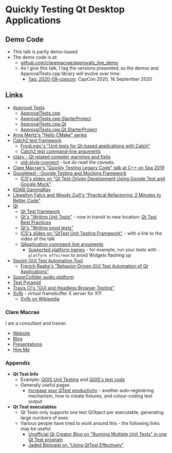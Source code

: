<a id="top"></a>

# Quickly Testing Qt Desktop Applications

## Demo Code

* This talk is partly demo-based
* The demo code is at:
    * [github.com/claremacrae/approvals_live_demo](https://github.com/claremacrae/approvals_live_demo/)
    * As I give this talk, I tag the versions presented, as the demos and ApprovalTests.cpp library will evolve over time:
        * [Tag: 2020-09-cppcon](https://github.com/claremacrae/approvals_live_demo/tree/2020-09-cppcon/): CppCon 2020, 16 September 2020

## Links

* [Approval Tests](https://approvaltests.com)
    * [ApprovalTests.cpp](https://github.com/approvals/ApprovalTests.cpp)
    * [ApprovalTests.cpp.StarterProject](https://github.com/approvals/ApprovalTests.cpp.StarterProject)
    * [ApprovalTests.cpp.Qt](https://github.com/approvals/ApprovalTests.cpp.Qt)
    * [ApprovalTests.cpp.Qt.StarterProject](https://github.com/approvals/ApprovalTests.cpp.Qt.StarterProject)
* [Arne Mertz's "Hello CMake" series](https://arne-mertz.de/2018/05/hello-cmake/)
* [Catch2 test framework](https://github.com/catchorg/Catch2)
    * [FrogLogic's "Unit tests for Qt-based applications with Catch"](https://www.froglogic.com/blog/tip-of-the-week/unit-tests-for-qt-based-applications-with-catch/)
    * [Catch2 test command-line arguments](https://github.com/catchorg/Catch2/blob/master/docs/command-line.md)
* [clazy - Qt related compiler warnings and fixits](https://github.com/KDE/clazy)
    * [old-style-connect](https://github.com/KDE/clazy/blob/master/docs/checks/README-old-style-connect.md) - but do read the caveats.
* [Clare Macrae's "Quickly Testing Legacy Code" talk at C++ on Sea 2019](https://www.youtube.com/watch?v=dtm8V3TIB6k)
* [Googletest - Google Testing and Mocking Framework](https://github.com/google/googletest)
    * [ICS's slides on "Qt Test-Driven Development Using Google Test and Google Mock"](https://www.slideshare.net/ICSinc/webinar-qt-testdriven-development-using-google-test-and-google-mock)
* [KDAB GammaRay](https://www.kdab.com/development-resources/qt-tools/gammaray/)
* [Llewellyn Falco and Woody Zuill's "Practical Refactoring: 2 Minutes to Better Code"](https://youtu.be/aWiwDdx_rdo)
* [Qt](https://www.qt.io)
    * [Qt Test framework](https://doc.qt.io/qt-5/qttest-index.html)
    * [Qt's "Writing Unit Tests"](https://wiki.qt.io/Writing_Unit_Tests) - now in transit to new location: [Qt Test Best Practices](https://doc-snapshots.qt.io/qt5-5.13/qttest-best-practices-qdoc.html)
    * [Qt's "Writing good tests"](https://wiki.qt.io/Writing_good_tests)
    * [ICS's slides on "QtTest Unit Testing Framework"](https://www.slideshare.net/ICSinc/qt-test-framework) - with a link to the video of the talk
    * [QApplication command-line arguments](https://doc.qt.io/qt-5/qguiapplication.html#QGuiApplication)
        * [Supported platform names](https://doc.qt.io/qt-5/qguiapplication.html#platformName-prop) - for example, run your tests with `-platform offscreen` to avoid Widgets flashing up
* [Squish GUI Test Automation Tool](https://www.froglogic.com/squish/)
    * [Frerich Raabe's "Behavior-Driven GUI Test Automation of Qt Applications"](https://youtu.be/Oo58E6-V9c4)
* [SuperCollider audio platform](https://supercollider.github.io)
* [Test Pyramid](https://martinfowler.com/bliki/TestPyramid.html)
* [Travis CI's "GUI and Headless Browser Testing"](https://docs.travis-ci.com/user/gui-and-headless-browsers/)
* [Xvfb](https://www.x.org/releases/X11R7.6/doc/man/man1/Xvfb.1.xhtml) - virtual framebuffer X server for X11
    * [Xvfb on Wikipedia](https://en.wikipedia.org/wiki/Xvfb)

### Clare Macrae

I am a consultant and trainer.

* [Website](https://claremacrae.co.uk)
* [Blog](https://claremacrae.co.uk/blog/)
* [Presentations](https://claremacrae.co.uk/conferences/presentations.html)
* [Hire Me](https://claremacrae.co.uk/consulting/hire_me.html)

### Appendix

* **Qt Test Info**
    * Example: [QGIS Unit Testing](https://docs.qgis.org/3.4/en/docs/developers_guide/unittesting.html) and [QGIS's test code](https://github.com/qgis/QGIS/tree/master/tests)
    * Generally useful pages
        * [Increase your QTest productivity](https://marcoarena.wordpress.com/tag/qtest-fixture/) - another auto-registering mechanism, how to create fixtures, and colour-coding test output
* **Qt Test executables**
    * Qt Tests only supports one test QObject per executable, generating large numbers of exes
    * Various people have tried to work around this - the following links may be useful
        * [Unofficial Qt Creator Blog on "Running Multiple Unit Tests" in one Qt Test program](http://qtcreator.blogspot.com/2009/10/running-multiple-unit-tests.html)
        * [Jaded Biologist on "Using QtTest Effectively"](https://alexhuszagh.github.io/2016/using-qttest-effectively/)

